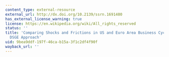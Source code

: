 ```yaml
---
content_type: external-resource
external_url: http://dx.doi.org/10.2139/ssrn.1691480
has_external_license_warning: true
license: https://en.wikipedia.org/wiki/All_rights_reserved
status: ''
title: 'Comparing Shocks and Frictions in US and Euro Area Business Cycles: A Bayesian
  DSGE Approach'
uid: 9bea9ddf-197f-46ca-b15a-3f1c2df4f90f
wayback_url: ''
---
```

